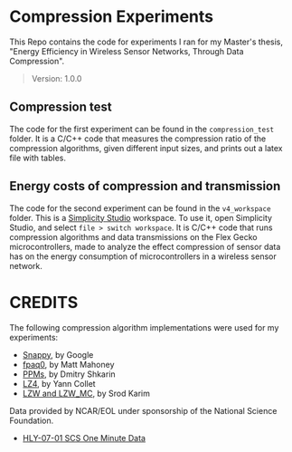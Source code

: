 Compression Experiments
=======================

This Repo contains the code for experiments I ran for my Master's thesis, "Energy Efficiency in Wireless Sensor Networks, Through Data Compression".

> Version: 1.0.0  

Compression test
----------------

The code for the first experiment can be found in the `compression_test` folder. It is a C/C++ code that measures the compression ratio of the compression algorithms, given different input sizes, and prints out a latex file with tables.


Energy costs of compression and transmission
--------------------------------------------

The code for the second experiment can be found in the `v4_workspace` folder. This is a [Simplicity Studio](https://www.silabs.com/products/development-tools/software/simplicity-studio) workspace. To use it, open Simplicity Studio, and select `file > switch workspace`. It is C/C++ code that runs compression algorithms and data transmissions on the Flex Gecko microcontrollers, made to analyze the effect compression of sensor data has on the energy consumption of microcontrollers in a wireless sensor network. 


CREDITS
=======

The following compression algorithm implementations were used for my experiments:

 * [Snappy](https://github.com/google/snappy), by Google
 * [fpaq0](mattmahoney.net/dc/), by Matt Mahoney
 * [PPMs](www.compression.ru/ds/), by Dmitry Shkarin
 * [LZ4](http://lz4.github.io/lz4/), by Yann Collet
 * [LZW and LZW_MC](https://github.com/Sind/LZW), by Srod Karim

Data provided by NCAR/EOL under sponsorship of the National Science Foundation.

 * [HLY-07-01 SCS One Minute Data](https://data.eol.ucar.edu/dataset/102.012)
